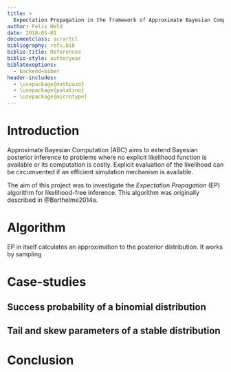 ```yaml
---
title: >
  Expectation Propagation in the framework of Approximate Bayesian Computation
author: Felix Held
date: 2018-05-01
documentclass: scrartcl
bibliography: refs.bib
biblio-title: References
biblio-style: authoryear
biblatexoptions:
  - backend=biber
header-includes:
  - \usepackage{mathpazo}
  - \usepackage{palatino}
  - \usepackage{microtype}
---
```


# Introduction

Approximate Bayesian Computation (ABC) aims to extend
Bayesian posterior inference to problems where no explicit likelihood function
is available or its computation is costly. Explicit evaluation of the
likelihood can be circumvented if an efficient simulation mechanism
is available.

The aim of this project was to investigate
the *Expectation Propagation* (EP) algorithm for likelihood-free
inference. This algorithm was originally described in @Barthelme2014a.

# Algorithm

EP in itself calculates an approximation to the posterior distribution.
It works by sampling


# Case-studies

## Success probability of a binomial distribution

## Tail and skew parameters of a stable distribution

# Conclusion

